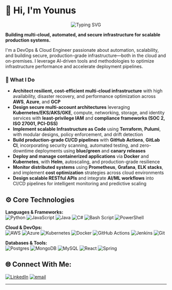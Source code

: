 # 👋 Hi, I'm Younus

<div align="center">
  
![Typing SVG](https://readme-typing-svg.herokuapp.com?font=Fira+Code&weight=600&size=28&pause=1000&color=0969DA&center=true&vCenter=true&width=600&lines=DevOps+%26+Cloud+Engineer;Infrastructure+Architect;Platform+%26+Automation+Engineer;Cloud+Security+%26+Compliance;AI-Driven+Cloud+Solutions)

</div>

**Building multi-cloud, automated, and secure infrastructure for scalable production systems.**

I'm a DevOps & Cloud Engineer passionate about automation, scalability, and building secure, production-grade infrastructure—both in the cloud and on-premises. I leverage AI-driven tools and methodologies to optimize infrastructure performance and accelerate deployment pipelines.

### 🔧 What I Do

- **Architect resilient, cost-efficient multi-cloud infrastructure** with high availability, disaster recovery, and performance optimization across **AWS**, **Azure**, and **GCP**
- **Design secure multi-account architectures** leveraging **Kubernetes/EKS/AKS/GKE**, compute, networking, storage, and identity services with **least-privilege IAM** and **compliance frameworks (SOC 2, ISO 27001, PCI-DSS)**
- **Implement scalable Infrastructure as Code** using **Terraform**, **Pulumi**, with modular designs, policy enforcement, and drift detection
- **Build production-grade CI/CD pipelines** with **GitHub Actions**, **GitLab CI**, incorporating security scanning, automated testing, and zero-downtime deployments using **blue/green** and **canary releases**
- **Deploy and manage containerized applications** via **Docker** and **Kubernetes**, with **Helm**, autoscaling, and production-grade resilience
- **Monitor distributed systems** using **Prometheus**, **Grafana**, **ELK stacks**, and implement **cost optimization** strategies across cloud environments
- **Design scalable RESTful APIs** and integrate **AI/ML workflows** into CI/CD pipelines for intelligent monitoring and predictive scaling

## ⚙️ Core Technologies

**Languages & Frameworks:**  
![Python](https://img.shields.io/badge/python-3670A0?style=for-the-badge&logo=python&logoColor=ffdd54) ![JavaScript](https://img.shields.io/badge/javascript-%23323330.svg?style=for-the-badge&logo=javascript&logoColor=%23F7DF1E) ![Java](https://img.shields.io/badge/java-%23ED8B00.svg?style=for-the-badge&logo=openjdk&logoColor=white) ![C#](https://img.shields.io/badge/c%23-%23239120.svg?style=for-the-badge&logo=csharp&logoColor=white) ![Bash Script](https://img.shields.io/badge/bash_script-%23121011.svg?style=for-the-badge&logo=gnu-bash&logoColor=white) ![PowerShell](https://img.shields.io/badge/PowerShell-%235391FE.svg?style=for-the-badge&logo=powershell&logoColor=white)

**Cloud & DevOps:**  
![AWS](https://img.shields.io/badge/AWS-%23FF9900.svg?style=for-the-badge&logo=amazon-aws&logoColor=white) ![Azure](https://img.shields.io/badge/Azure-%230078D4.svg?style=for-the-badge&logo=microsoftazure&logoColor=white) ![Kubernetes](https://img.shields.io/badge/kubernetes-%23326ce5.svg?style=for-the-badge&logo=kubernetes&logoColor=white) ![Docker](https://img.shields.io/badge/docker-%230db7ed.svg?style=for-the-badge&logo=docker&logoColor=white) ![GitHub Actions](https://img.shields.io/badge/github%20actions-%232671E5.svg?style=for-the-badge&logo=githubactions&logoColor=white) ![Jenkins](https://img.shields.io/badge/jenkins-%232C5263.svg?style=for-the-badge&logo=jenkins&logoColor=white) ![Git](https://img.shields.io/badge/git-%23F05033.svg?style=for-the-badge&logo=git&logoColor=white)

**Databases & Tools:**  
![Postgres](https://img.shields.io/badge/postgres-%23316192.svg?style=for-the-badge&logo=postgresql&logoColor=white) ![MongoDB](https://img.shields.io/badge/MongoDB-%234ea94b.svg?style=for-the-badge&logo=mongodb&logoColor=white) ![MySQL](https://img.shields.io/badge/mysql-4479A1.svg?style=for-the-badge&logo=mysql&logoColor=white) ![React](https://img.shields.io/badge/react-%2320232a.svg?style=for-the-badge&logo=react&logoColor=%2361DAFB) ![Spring](https://img.shields.io/badge/spring-%236DB33F.svg?style=for-the-badge&logo=spring&logoColor=white)

## 🌐 Connect With Me:
[![LinkedIn](https://img.shields.io/badge/LinkedIn-%230077B5.svg?logo=linkedin&logoColor=white)](https://linkedin.com/in/younusmashoor) [![email](https://img.shields.io/badge/Email-D14836?logo=gmail&logoColor=white)](mailto:younusmashoor@gmail.com)

---
